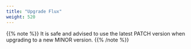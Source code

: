 ```yaml
---
title: "Upgrade Flux"
weight: 520
---
```


{{% note %}}
It is safe and advised to use the latest PATCH version when upgrading to a
new MINOR version.
{{% /note %}}

